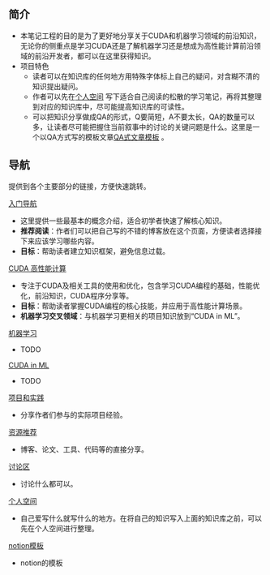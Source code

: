 
## 简介

- 本笔记工程的目的是为了更好地分享关于CUDA和机器学习领域的前沿知识，无论你的侧重点是学习CUDA还是了解机器学习还是想成为高性能计算前沿领域的前沿开发者，都可以在这里获得知识。
- 项目特色
    - 读者可以在知识库的任何地方用特殊字体标上自己的疑问，对含糊不清的知识提出疑问。
    - 作者可以先在[个人空间](个人空间.md) 写下适合自己阅读的松散的学习笔记，再将其整理到对应的知识库中，尽可能提高知识库的可读性。
    - 可以把知识分享做成QA的形式，Q要简短，A不要太长，QA的数量可以多，让读者尽可能把握住当前叙事中的讨论的关键问题是什么。这里是一个以QA方式写的模板文章[QA式文章模板](HPC-ML-HUB%201a5b434c50f6808990b3eaa21a8cddd0/notion模板/QA式文章模板.md) 。

## 导航 

提供到各个主要部分的链接，方便快速跳转。

[入门导航](入门导航.md)

- 这里提供一些最基本的概念介绍，适合初学者快速了解核心知识。
- **推荐阅读**：作者们可以把自己写的不错的博客放在这个页面，方便读者选择接下来应该学习哪些内容。
- **目标**：帮助读者建立知识框架，避免信息过载。

[CUDA 高性能计算](CUDA%20高性能计算.md)

- 专注于CUDA及相关工具的使用和优化，包含学习CUDA编程的基础，性能优化，前沿知识，CUDA程序分享等。
- **目标**：帮助读者掌握CUDA编程的核心技能，并应用于高性能计算场景。
- **机器学习交叉领域**：与机器学习更相关的项目知识放到“CUDA in ML”。

[机器学习](机器学习.md)

- TODO

[CUDA in ML](CUDA%20in%20ML.md)

- TODO

[项目和实践](项目和实践.md)

- 分享作者们参与的实际项目经验。

[资源推荐](资源推荐.md)

- 博客、论文、工具、代码等的直接分享。

[讨论区](讨论区.md)

- 讨论什么都可以。

[个人空间](个人空间.md)

- 自己爱写什么就写什么的地方。在将自己的知识写入上面的知识库之前，可以先在个人空间进行整理。

[notion模板](notion模板.md)

- notion的模板
